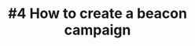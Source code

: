 ---
layout: video
title: "#4 How to create a beacon campaign"
previewImage: /images/videos/video04-how-to-register-beacons.png
description: "This tutorial shows you how to manage the campaigns you want to deliver through your Beacons, using the Sensorberg Beacon Management Platform : scheduling the campaigns, designing their contents, and associating the to the Beacons that will deliver it."
video_url: "https://www.youtube.com/embed/DqJdrziaQxE?rel=0&amp;showinfo=0"
length : "3:16"
category: gettingStarted
---
